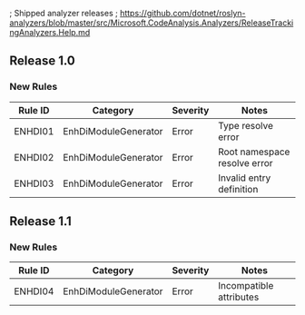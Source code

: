 ; Shipped analyzer releases
; https://github.com/dotnet/roslyn-analyzers/blob/master/src/Microsoft.CodeAnalysis.Analyzers/ReleaseTrackingAnalyzers.Help.md

## Release 1.0

### New Rules

Rule ID | Category | Severity | Notes
--------|----------|----------|--------------------
ENHDI01 | EnhDiModuleGenerator | Error    | Type resolve error
ENHDI02 | EnhDiModuleGenerator | Error    | Root namespace resolve error
ENHDI03 | EnhDiModuleGenerator | Error    | Invalid entry definition


## Release 1.1

### New Rules

Rule ID | Category | Severity | Notes
--------|----------|----------|--------------------
ENHDI04 | EnhDiModuleGenerator | Error    | Incompatible attributes